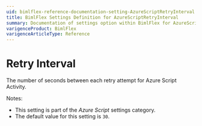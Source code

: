 ```yaml
---
uid: bimlflex-reference-documentation-setting-AzureScriptRetryInterval
title: BimlFlex Settings Definition for AzureScriptRetryInterval
summary: Documentation of settings option within BimlFlex for AzureScriptRetryInterval
varigenceProduct: BimlFlex
varigenceArticleType: Reference
---
```


# Retry Interval

The number of seconds between each retry attempt for Azure Script Activity.

Notes:

* This setting is part of the *Azure Script* settings category.
* The default value for this setting is `30`.
